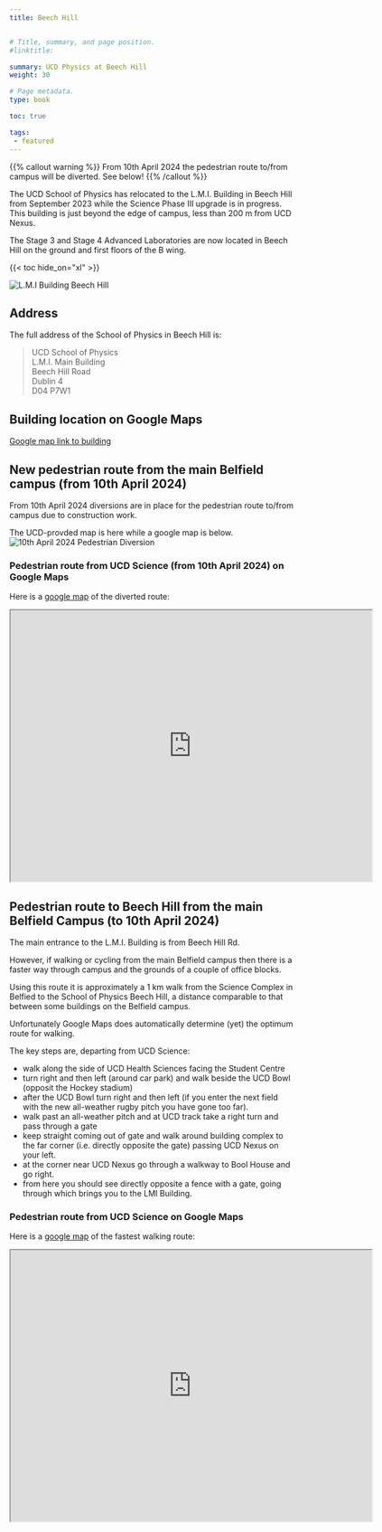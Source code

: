 ```yaml
---
title: Beech Hill


# Title, summary, and page position.
#linktitle: 

summary: UCD Physics at Beech Hill
weight: 30

# Page metadata.
type: book

toc: true

tags:
 - featured
---
```


{{% callout warning %}}
From 10th April 2024 the pedestrian route to/from campus will be diverted. See below! 
{{% /callout %}}

The UCD School of Physics has relocated to the L.M.I. Building in
Beech Hill from September 2023 while the Science Phase III upgrade is
in progress. This building is just beyond the edge of campus, less than 200 m from UCD Nexus. 

The Stage 3 and Stage 4 Advanced Laboratories are now located in Beech
Hill on the ground and first floors of the B wing.

{{< toc hide_on="xl" >}}

![L.M.I Building Beech Hill](Beech_Hill_LMI.jpeg "L.M.I. Building Beech Hill")



## Address

The full address of the School of Physics in Beech Hill is:

> UCD School of Physics<br/>
> L.M.I. Main Building<br/>
> Beech Hill Road<br/>
> Dublin 4 <br/>
> D04 P7W1 

## Building location on Google Maps

[Google map link to building](https://goo.gl/maps/YLSySLXPLkqseiSV9)





## New pedestrian route from the main Belfield campus (from 10th April 2024)

From 10th April 2024 diversions are in place for the pedestrian route to/from campus due to construction work.

The UCD-provded map is here while a google map is below.
![10th April 2024 Pedestrian Diversion](10th_April_Ped_Diversion.png "10th April 2024 Pedestrian Diversion")

### Pedestrian route from UCD Science (from 10th April 2024) on Google Maps

Here is a [google map](https://www.google.com/maps/d/edit?mid=1juxU5uMvcnp_m2muMTjDN0ZXxf_UOOM&usp=sharing) of the diverted route:

<iframe src="https://www.google.com/maps/d/embed?mid=1juxU5uMvcnp_m2muMTjDN0ZXxf_UOOM&ehbc=2E312F" width="640" height="480"></iframe>

## Pedestrian route to Beech Hill from the main Belfield Campus (to 10th April 2024)

The main entrance to the L.M.I. Building is from Beech Hill Rd.

However, if walking or cycling from the main Belfield campus then
there is a faster way through campus and the grounds of a couple of
office blocks.

Using this route it is approximately a 1 km walk from the Science
Complex in Belfied to the School of Physics Beech Hill, a distance
comparable to that between some buildings on the Belfield campus.

Unfortunately Google Maps does automatically determine (yet) the
optimum route for walking.

The key steps are, departing from UCD Science:
* walk along the side of UCD Health Sciences facing the Student Centre
* turn right and then left (around car park) and walk beside the UCD Bowl (opposit the Hockey stadium)
* after the UCD Bowl turn right and then left (if you enter the next field with the new all-weather rugby pitch you have gone too far).
* walk past an all-weather pitch and at UCD track take a right turn and pass through a gate
* keep straight coming out of gate and walk around building complex to the far corner (i.e. directly opposite the gate) passing UCD Nexus on your left.
* at the corner near UCD Nexus go through a walkway to Bool House and go right.
* from here you should see directly opposite a fence with a gate, going through which brings you to the LMI Building.

### Pedestrian route from UCD Science on Google Maps
Here is a [google map](https://www.google.com/maps/d/u/0/viewer?hl=en&mid=19lbVXGlURHNKaJtYDhzR38i3BB_ETWo&ll=53.31148168133552%2C-6.230624650000012&z=16) of the fastest walking route:
<iframe src="https://www.google.com/maps/d/u/0/embed?mid=19lbVXGlURHNKaJtYDhzR38i3BB_ETWo&ehbc=2E312F" width="640" height="480"></iframe>


